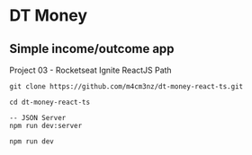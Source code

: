 # DT Money

## Simple income/outcome app  
Project 03 - Rocketseat Ignite ReactJS Path

```
git clone https://github.com/m4cm3nz/dt-money-react-ts.git  

cd dt-money-react-ts  

-- JSON Server
npm run dev:server  

npm run dev  
```
